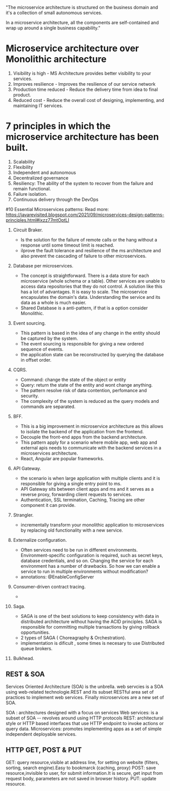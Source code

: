 "The microservice architecture is structured on the business domain and it's a collection 
of small autonomous services.
 
In a microservice architecture, all the components are self-contained and wrap up around 
a single business capability."

# Microservice architecture over Monolithic architecture

1. Visibility is high - MS Architecture provides better visibility to your services.
2. Improves resilience - Improves the resilience of our service network
3. Production time reduced - Reduce the delivery time from idea to final product.
4. Reduced cost - Reduce the overall cost of designing, implementing, and maintaining IT services.

# 7 principles in which the microservice architecture has been built.

1. Scalability
2. Flexibility
3. Independent and autonomous
4. Decentralized governance
5. Resiliency: The ability of the system to recover from the failure and remain functional.
6. Failure isolation.
7. Continuous delivery through the DevOps

#10 Essential Microservices patterns:
      Read more: https://javarevisited.blogspot.com/2021/09/microservices-design-patterns-principles.html#ixzz77mtOptLI

1. Circuit Braker.

    - Is the solution for the failure of remote calls or the hang without a response until some timeout limit is reached.
    - iIprove the fault tolerance and resilience of the ms architecture and also prevent the cascading of failure to other microservices.                                                                      
                                                                        
2. Database per microservices.

    - The concept is straightforward. There is a data store for each microservice (whole schema or a table). 
    Other services are unable to access data repositories that they do not control. 
    A solution like this has a lot of advantages.
      It is easy to scale.
      The microservice encapsulates the domain's data. 
      Understanding the service and its data as a whole is much easier. 
    - Shared Database is a anti-pattern, if that is a option consider Monolithic.
    
3. Event sourcing.

    - This pattern is based in the idea of any change in the entity should be captured by the system.
    - The event sourcing is responsible for giving a new ordered sequence of events.
    - the application state can be reconstructed by querying the database in offset order. 
    
4. CQRS.

    - Command: change the state of the object or entity
    - Query: return the state of the entity and wont change anything.
    - The pattern resolve risk of data contention, perfomance and security.
    - The complexity of the system is reduced as the query models and commands are separated.
      
5. BFF.

    - This is a big improvement in microservice architecture as this allows to isolate the backend of the application from the frontend.
    - Decouple the front-end apps from the backend architecture.
    - This pattern apply for a scenario where mobile app, web app and external apis needs to communicate with the backend services
      in a microservices architecture.
    - React, Angular are popular frameworks.
        
6. API Gateway.

    - the scenario is when large application with multiple clients and it is responsible for giving a single entry point to ms.
    - API Gateway sits between client apps and ms and it serves as a reverse proxy, forwarding client requests to services.
    - Authentication, SSL termination, Caching, Tracing are other component it can provide.
    
7. Strangler.
    - incrementally transform your monolithic application to microservices by replacing old functionality with a new service.
      
8. Externalize configuration.

    - Often services need to be run in different environments. Environment-specific configuration is required, such as secret keys, 
      database credentials, and so on. Changing the service for each environment has a number of drawbacks. So how we can enable a 
      service to run in multiple environments without modification?
    - annotations: @EnableConfigServer  
     
9. Consumer-driven contract tracing.

    - 

10. Saga.

     - SAGA is one of the best solutions to keep consistency with data in distributed architecture without 
       having the ACID principles. SAGA is responsible for committing multiple transactions by giving rollback opportunities.
     - 2 types of SAGA ( Choreagraphy & Orchestration).
     - implementation is dificult , some times is necesary to use Distributed queue brokers.
     
11. Bulkhead.     

## REST & SOA

Services Oriented Architecture (SOA) is the unbrella.
web servcies is a SOA using web-related technologie.REST and its subset RESTful area set of
practices to implement web services. Finally microservices are a new set of SOA.

SOA : architectures designed with a focus on services
Web services: is a subset of SOA -- revolves around using HTTP protocols
REST: architectural style or HTTP based interfaces that use HTTP endpoint to invoke actions or query data.
Microservices: promotes implementing apps as a set of simple independent deployable services.


## HTTP GET, POST & PUT

GET: query resource,visible at address line, for setting on website (filters, sorting, search engine).Easy to bookmarck (caching, proxy)
POST: save resource,invisible to user, for submit information.It is secure, get input from request body, parameters are not saved in browser history.
PUT: update resource.
